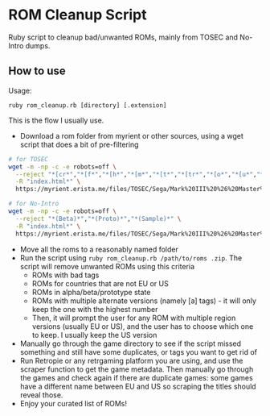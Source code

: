 # ROM Cleanup Script
Ruby script to cleanup bad/unwanted ROMs, mainly from TOSEC and No-Intro dumps.

## How to use

Usage:

```
ruby rom_cleanup.rb [directory] [.extension]
```

This is the flow I usually use.

- Download a rom folder from myrient or other sources, using a wget script that does a bit of pre-filtering

```bash
# for TOSEC
wget -m -np -c -e robots=off \
  --reject "*[cr*","*[f*","*[h*","*[m*","*[t*","*[tr*","*[o*","*[u*","*[v*","*[b*" \
  -R "index.html*" \
  https://myrient.erista.me/files/TOSEC/Sega/Mark%20III%20%26%20Master%20System/Games/

# for No-Intro
wget -m -np -c -e robots=off \
  --reject "*(Beta)*","*(Proto)*","*(Sample)*" \
  -R "index.html*" \
  https://myrient.erista.me/files/TOSEC/Sega/Mark%20III%20%26%20Master%20System/Games/
```

- Move all the roms to a reasonably named folder
- Run the script using `ruby rom_cleanup.rb /path/to/roms .zip`. The script will remove unwanted ROMs using this criteria
  - ROMs with bad tags 
  - ROMs for countries that are not EU or US
  - ROMs in alpha/beta/prototype state
  - ROMs with multiple alternate versions (namely [a] tags) - it will only keep the one with the highest number
  - Then, it will prompt the user for any ROM with multiple region versions (usually EU or US), and the user has to choose which one to keep. I usually keep the US version
- Manually go through the game directory to see if the script missed something and still have some duplicates, or tags you want to get rid of
- Run Retropie or any retrgaming platform you are using, and use the scraper function to get the game metadata. Then manually go through the games and check again if there are duplicate games: some games have a different name between EU and US so scraping the titles should reveal those.
- Enjoy your curated list of ROMs!